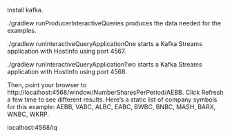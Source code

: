 Install kafka.

./gradlew runProducerInteractiveQueries produces the data needed for the examples.

./gradlew runInteractiveQueryApplicationOne starts a Kafka Streams application with HostInfo using port 4567.

./gradlew runInteractiveQueryApplicationTwo starts a Kafka Streams application with HostInfo using port 4568.


Then, point your browser to http://localhost:4568/window/NumberSharesPerPeriod/AEBB. Click Refresh a few time to see different results. Here’s a static list of company symbols for this example: AEBB, VABC, ALBC, EABC, BWBC, BNBC, MASH, BARX, WNBC, WKRP.

localhost:4568/iq 
